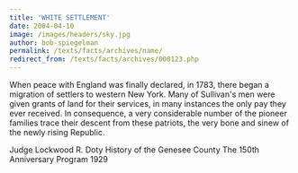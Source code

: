 ```yaml
---
title: 'WHITE SETTLEMENT'
date: 2004-04-10
image: /images/headers/sky.jpg
author: bob-spiegelman
permalink: /texts/facts/archives/name/
redirect_from: /texts/facts/archives/000123.php
---
```


When peace with England was finally declared, in 1783, there began a migration of settlers to western New York. Many of Sullivan's men were given grants of land for their services, in many instances the only pay they ever received. In consequence, a very considerable number of the pioneer families trace their descent from these patriots, the very bone and sinew of the newly rising Republic.

Judge Lockwood R. Doty
History of the Genesee County
The 150th Anniversary Program
1929
